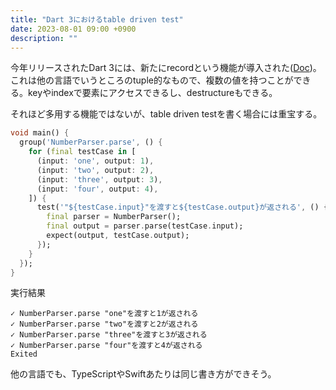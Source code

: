 ```yaml
---
title: "Dart 3におけるtable driven test"
date: 2023-08-01 09:00 +0900
description: ""
---
```


今年リリースされたDart 3には、新たにrecordという機能が導入された([Doc](https://dart.dev/language/records))。これは他の言語でいうところのtuple的なもので、複数の値を持つことができる。keyやindexで要素にアクセスできるし、destructureもできる。

それほど多用する機能ではないが、table driven testを書く場合には重宝する。

```dart
void main() {
  group('NumberParser.parse', () {
    for (final testCase in [
      (input: 'one', output: 1),
      (input: 'two', output: 2),
      (input: 'three', output: 3),
      (input: 'four', output: 4),
    ]) {
      test('"${testCase.input}"を渡すと${testCase.output}が返される', () {
        final parser = NumberParser();
        final output = parser.parse(testCase.input);
        expect(output, testCase.output);
      });
    }
  });
}
```

実行結果

```
✓ NumberParser.parse "one"を渡すと1が返される
✓ NumberParser.parse "two"を渡すと2が返される
✓ NumberParser.parse "three"を渡すと3が返される
✓ NumberParser.parse "four"を渡すと4が返される
Exited
```

他の言語でも、TypeScriptやSwiftあたりは同じ書き方ができそう。
